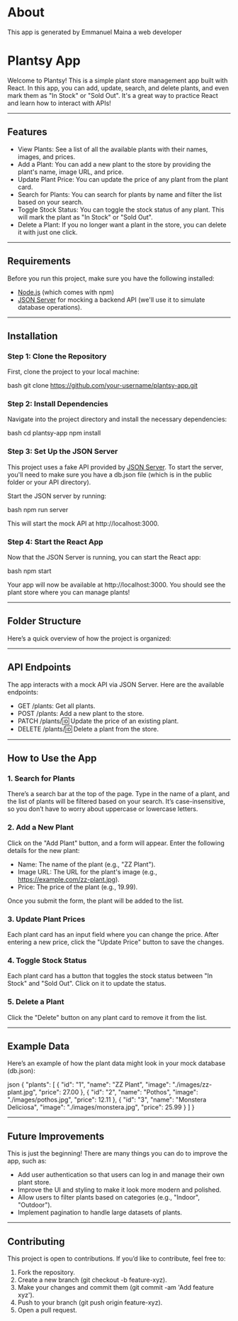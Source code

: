 # About
This app is generated by Emmanuel Maina a web developer

# Plantsy App

Welcome to Plantsy! This is a simple plant store management app built with React. In this app, you can add, update, search, and delete plants, and even mark them as "In Stock" or "Sold Out". It's a great way to practice React and learn how to interact with APIs!

---

## Features

- View Plants: See a list of all the available plants with their names, images, and prices.
- Add a Plant: You can add a new plant to the store by providing the plant's name, image URL, and price.
- Update Plant Price: You can update the price of any plant from the plant card.
- Search for Plants: You can search for plants by name and filter the list based on your search.
- Toggle Stock Status: You can toggle the stock status of any plant. This will mark the plant as "In Stock" or "Sold Out".
- Delete a Plant: If you no longer want a plant in the store, you can delete it with just one click.

---

## Requirements

Before you run this project, make sure you have the following installed:

- [Node.js](https://nodejs.org/en/download/) (which comes with npm)
- [JSON Server](https://github.com/typicode/json-server) for mocking a backend API (we'll use it to simulate database operations).

---

## Installation

### Step 1: Clone the Repository

First, clone the project to your local machine:

bash
git clone https://github.com/your-username/plantsy-app.git


### Step 2: Install Dependencies

Navigate into the project directory and install the necessary dependencies:

bash
cd plantsy-app
npm install


### Step 3: Set Up the JSON Server

This project uses a fake API provided by [JSON Server](https://github.com/typicode/json-server). To start the server, you'll need to make sure you have a db.json file (which is in the public folder or your API directory).

Start the JSON server by running:

bash
npm run server


This will start the mock API at http://localhost:3000.

### Step 4: Start the React App

Now that the JSON Server is running, you can start the React app:

bash
npm start


Your app will now be available at http://localhost:3000. You should see the plant store where you can manage plants!

---

## Folder Structure

Here’s a quick overview of how the project is organized:



---

## API Endpoints

The app interacts with a mock API via JSON Server. Here are the available endpoints:

- GET /plants: Get all plants.
- POST /plants: Add a new plant to the store.
- PATCH /plants/:id: Update the price of an existing plant.
- DELETE /plants/:id: Delete a plant from the store.

---

## How to Use the App

### 1. Search for Plants
There’s a search bar at the top of the page. Type in the name of a plant, and the list of plants will be filtered based on your search. It’s case-insensitive, so you don’t have to worry about uppercase or lowercase letters.

### 2. Add a New Plant
Click on the "Add Plant" button, and a form will appear. Enter the following details for the new plant:
- Name: The name of the plant (e.g., "ZZ Plant").
- Image URL: The URL for the plant's image (e.g., https://example.com/zz-plant.jpg).
- Price: The price of the plant (e.g., 19.99).

Once you submit the form, the plant will be added to the list.

### 3. Update Plant Prices
Each plant card has an input field where you can change the price. After entering a new price, click the "Update Price" button to save the changes.

### 4. Toggle Stock Status
Each plant card has a button that toggles the stock status between "In Stock" and "Sold Out". Click on it to update the status.

### 5. Delete a Plant
Click the "Delete" button on any plant card to remove it from the list.

---

## Example Data

Here’s an example of how the plant data might look in your mock database (db.json):

json
{
  "plants": [
    {
      "id": "1",
      "name": "ZZ Plant",
      "image": "./images/zz-plant.jpg",
      "price": 27.00
    },
    {
      "id": "2",
      "name": "Pothos",
      "image": "./images/pothos.jpg",
      "price": 12.11
    },
    {
      "id": "3",
      "name": "Monstera Deliciosa",
      "image": "./images/monstera.jpg",
      "price": 25.99
    }
  ]
}


---

## Future Improvements

This is just the beginning! There are many things you can do to improve the app, such as:

- Add user authentication so that users can log in and manage their own plant store.
- Improve the UI and styling to make it look more modern and polished.
- Allow users to filter plants based on categories (e.g., "Indoor", "Outdoor").
- Implement pagination to handle large datasets of plants.

---

## Contributing

This project is open to contributions. If you’d like to contribute, feel free to:

1. Fork the repository.
2. Create a new branch (git checkout -b feature-xyz).
3. Make your changes and commit them (git commit -am 'Add feature xyz').
4. Push to your branch (git push origin feature-xyz).
5. Open a pull request.